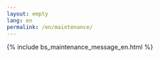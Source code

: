 ```yaml
---
layout: empty
lang: en
permalink: /en/maintenance/
---
```


{% include bs_maintenance_message_en.html %}
